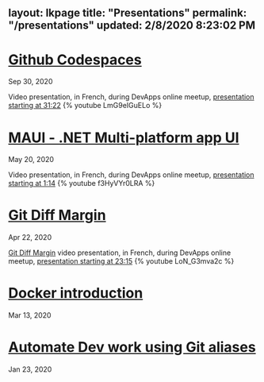layout: lkpage
title: "Presentations"
permalink: "/presentations"
updated: 2/8/2020 8:23:02 PM
---

# [Github Codespaces](https://laurentkempe.com/presentations/https://laurentkempe.com/presentations/Github%20Codespaces/#/)
Sep 30, 2020

Video presentation, in French, during DevApps online meetup, [presentation starting at 31:22](https://youtu.be/LmG9eIGuELo?t=1883)
{% youtube LmG9eIGuELo %}

# [MAUI - .NET Multi-platform app UI](https://laurentkempe.com/presentations/dotNET%20Multi-platform%20App%20UI/#/)
May 20, 2020

Video presentation, in French, during DevApps online meetup, [presentation starting at 1:14](https://youtu.be/f3HyVYr0LRA?t=74)
{% youtube f3HyVYr0LRA %}

# [Git Diff Margin](https://laurentkempe.com/presentations/Git%20Diff%20Margin/index.html#/)
Apr 22, 2020

[Git Diff Margin](https://marketplace.visualstudio.com/items?itemName=LaurentKempe.GitDiffMargin) video presentation, in French, during DevApps online meetup, [presentation starting at 23:15](https://youtu.be/LoN_G3mva2c?t=1395)
{% youtube LoN_G3mva2c %}

# [Docker introduction](https://laurentkempe.com/presentations/Docker%20introduction/index.html#/)
Mar 13, 2020

# [Automate Dev work using Git aliases](https://laurentkempe.com/presentations/Automate%20Dev%20work%20using%20Git%20aliases/index.html#/)
Jan 23, 2020

